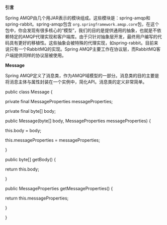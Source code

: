 **引言**

Spring AMQP由几个用JAR表示的模块组成。这些模块是：spring-amqp和spring-rabbit。spring-amqp包含 `org.springframework.amqp.core`包，在这个包中，你会发现有很多核心的“模型”，我们的目的是提供通用的抽象，也就是不依赖特定的AMQP代理实现和客户端库。由于只针对抽象层开发，最终用户编写的代码具有更好的移植性。这些抽象会被特殊的代理实现，如spring-rabbit。目前来说只有一个RabbitMQ的实现。Spring AMQP主要工作在协议层，而RabbitMQ客户端提供同样的协议层被使用。

**Message**

Spring AMQP定义了消息类，作为AMQP域模型的一部分。消息类的目的主要是将消息主体与属性封装在一个实例中，简化API。消息类的定义非常简单。

public class Message {

private final MessageProperties messageProperties;

private final byte\[\] body;

public Message\(byte\[\] body, MessageProperties messageProperties\) {

this.body = body;

this.messageProperties = messageProperties;

}

public byte\[\] getBody\(\) {

return this.body;

}

public MessageProperties getMessageProperties\(\) {

return this.messageProperties;

}

}

